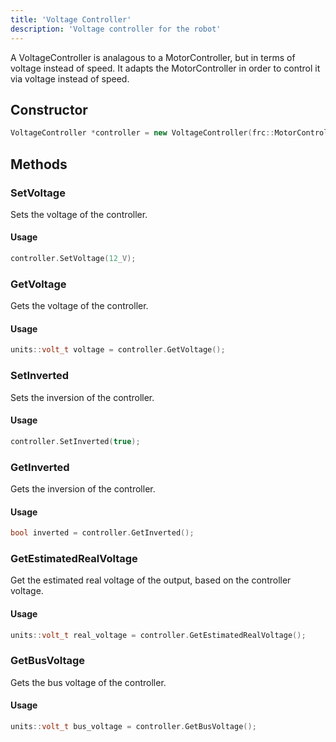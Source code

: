 ```yaml
---
title: 'Voltage Controller'
description: 'Voltage controller for the robot'
---
```

A VoltageController is analagous to a MotorController, but in terms of voltage instead of speed. It adapts the MotorController in order to control it via voltage instead of speed.

## Constructor
```cpp
VoltageController *controller = new VoltageController(frc::MotorController &motorController);
```

## Methods
### SetVoltage
Sets the voltage of the controller.

#### Usage
```cpp
controller.SetVoltage(12_V);
```

### GetVoltage
Gets the voltage of the controller.

#### Usage
```cpp
units::volt_t voltage = controller.GetVoltage();
```

### SetInverted
Sets the inversion of the controller.

#### Usage
```cpp
controller.SetInverted(true);
```

### GetInverted
Gets the inversion of the controller.

#### Usage
```cpp
bool inverted = controller.GetInverted();
```

### GetEstimatedRealVoltage
Get the estimated real voltage of the output, based on the controller voltage.

#### Usage
```cpp
units::volt_t real_voltage = controller.GetEstimatedRealVoltage();
```

### GetBusVoltage
Gets the bus voltage of the controller.

#### Usage
```cpp
units::volt_t bus_voltage = controller.GetBusVoltage();
```
